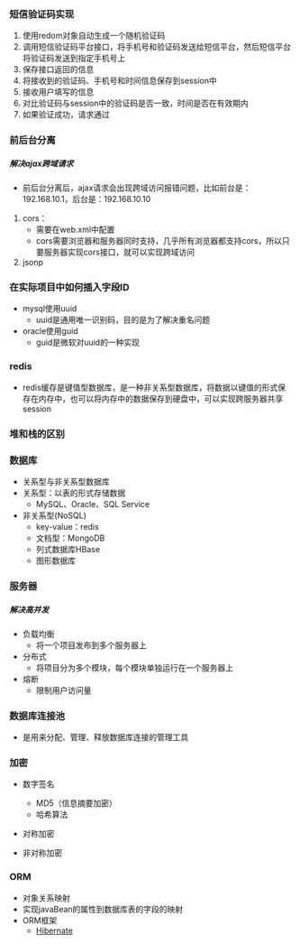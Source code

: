 ### 短信验证码实现

1. 使用redom对象自动生成一个随机验证码
2. 调用短信验证码平台接口，将手机号和验证码发送给短信平台，然后短信平台将验证码发送到指定手机号上
3. 保存接口返回的信息
4. 将接收到的验证码、手机号和时间信息保存到session中
5. 接收用户填写的信息
6. 对比验证码与session中的验证码是否一致，时间是否在有效期内
7. 如果验证成功，请求通过

### 前后台分离

##### 解决ajax跨域请求

* 前后台分离后，ajax请求会出现跨域访问报错问题，比如前台是：192.168.10.1，后台是：192.168.10.10

1. cors：
   * 需要在web.xml中配置
   * cors需要浏览器和服务器同时支持，几乎所有浏览器都支持cors，所以只要服务器实现cors接口，就可以实现跨域访问
2. jsonp

### 在实际项目中如何插入字段ID

* mysql使用uuid
  * uuid是通用唯一识别码，目的是为了解决重名问题
* oracle使用guid
  * guid是微软对uuid的一种实现

### redis

* redis缓存是键值型数据库，是一种非关系型数据库，将数据以键值的形式保存在内存中，也可以将内存中的数据保存到硬盘中，可以实现跨服务器共享session

### 堆和栈的区别

### 数据库

* 关系型与非关系型数据库
* 关系型：以表的形式存储数据
  * MySQL、Oracle、SQL Service
* 非关系型(NoSQL)
  * key-value：redis
  * 文档型：MongoDB
  * 列式数据库HBase
  * 图形数据库

### 服务器

##### 解决高并发

* 负载均衡
  * 将一个项目发布到多个服务器上
* 分布式
  * 将项目分为多个模块，每个模块单独运行在一个服务器上
* 熔断
  * 限制用户访问量



### 数据库连接池

* 是用来分配、管理、释放数据库连接的管理工具

### 加密

* 数字签名
  * MD5（信息摘要加密）
  * 哈希算法

* 对称加密
* 非对称加密

### ORM

* 对象关系映射
* 实现javaBean的属性到数据库表的字段的映射
* ORM框架
  * [Hibernate](https://baike.baidu.com/item/Hibernate/206989)



